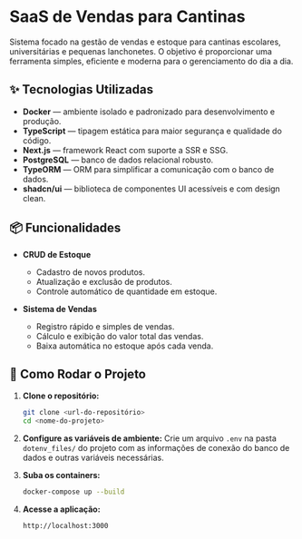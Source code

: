 # SaaS de Vendas para Cantinas

Sistema focado na gestão de vendas e estoque para cantinas escolares, universitárias e pequenas lanchonetes. O objetivo é proporcionar uma ferramenta simples, eficiente e moderna para o gerenciamento do dia a dia.

## ✨ Tecnologias Utilizadas

* **Docker** — ambiente isolado e padronizado para desenvolvimento e produção.
* **TypeScript** — tipagem estática para maior segurança e qualidade do código.
* **Next.js** — framework React com suporte a SSR e SSG.
* **PostgreSQL** — banco de dados relacional robusto.
* **TypeORM** — ORM para simplificar a comunicação com o banco de dados.
* **shadcn/ui** — biblioteca de componentes UI acessíveis e com design clean.

## 📦 Funcionalidades

* **CRUD de Estoque**

  * Cadastro de novos produtos.
  * Atualização e exclusão de produtos.
  * Controle automático de quantidade em estoque.

* **Sistema de Vendas**

  * Registro rápido e simples de vendas.
  * Cálculo e exibição do valor total das vendas.
  * Baixa automática no estoque após cada venda.

## 🚀 Como Rodar o Projeto

1. **Clone o repositório:**

   ```bash
   git clone <url-do-repositório>
   cd <nome-do-projeto>
   ```

2. **Configure as variáveis de ambiente:**
   Crie um arquivo `.env` na pasta `dotenv_files/` do projeto com as informações de conexão do banco de dados e outras variáveis necessárias.

3. **Suba os containers:**

   ```bash
   docker-compose up --build
   ```

4. **Acesse a aplicação:**

   ```
   http://localhost:3000
   ```